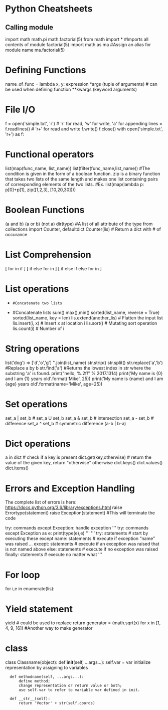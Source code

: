  # Python Cheatsheets 
  
  ## Calling module
  import math
  math.pi
  math.factorial(5)
  from math import * 	#Imports all contents of module
  factorial(5)
  import math as ma 	#Assign an alias for module name
  ma.factorial(5)
  
  # Defining Functions
  name_of_func = lambda x, y: expression
  *args (tuple of arguments) 		# can be used when defining function
  **kwargs (keyword arguments)
  
  # File I/O
  f = open('simple.txt', 'r')	# 'r' for read, 'w' for write, 'a' for appending
  lines = f.readlines()		# 'r+' for read and write
  f.write()
  f.close()
  with open('simple.txt', 'r+') as f:
  
  # Functional operators
  list(map(func_name, list_name))
  list(filter(func_name,list_name)) #The condition is given in the form of a boolean function.
  zip is a binary function that takes two lists of the same length and 
  	makes one list containing pairs of corresponding elements of the two lists.
  #Ex. list(map(lambda p: p[0]+p[1], zip([1,2,3], [10,20,30])))
  
  # Boolean Functions
  (a and b) (a or b) (not a)
  dir(type) #A list of all attribute of the type
  from collections import Counter, defaultdict
  Counter(lis) 		# Return a dict with # of occurance
  
  # List Comprehension
  [ <expresion> for <element> in <list> if <boolean> ]
  [ <expr1> if <boolean> else <expr2> for <element> in <list> ]
  [ <expr1> if <boolean> else <expr2> if <boolean> else <expr3> for <element> in <list> ]
  
  # List operations
  + 	#Concatenate two lists
  *   #Concatenate lists
  sum()
  max(),min()
  sorted(list_name, reverse = True)
  sorted(list_name, key = len)
  lis.extend(another_lis)	# Flatten the input list 
  lis.insert(i, x) 		# Insert x at location i
  lis.sort()				# Mutating sort operation
  lis.count(i)			# Number of i
  
  # String operations
  list('dog') => ['d','o','g']
  ''.join(list_name)
  str.strip()
  str.split()
  str.replace('a','b') 	#Replace a by b
  str.find('a') 			#Returns the lowest index in str where the substring 'a' is found.
  print("hello, %.2f!" % 2017.1314)
  print('My name is {0} and I am {1} years old'.format('Mike', 25))
  print('My name is {name} and I am {age} years old'.format(name='Mike', age=25))
  
  # Set operations
  set_a | set_b	# set_a U set_b
  set_a & set_b	# intersection
  set_a - set_b	# difference
  set_a ^ set_b   # symmetric difference (a-b | b-a)
  
  # Dict operations
  a in dict 				# check if a key is present
  dict.get(key,otherwise)	# return the value of the given key, return "otherwise" otherwise
  dict.keys()
  dict.values()
  dict.items()
  
  # Errors and Exception Handling
  The complete list of errors is here: https://docs.python.org/3.6/library/exceptions.html
  raise Errortype(statement)
  raise Exception(statement)	#This will terminate the code
  
  try:
          commands
  except Exception:
          handle exception
  \'''
  try:
          commands
  except Exception as e:
          print(type(e),e)
  \'''
  \'''
  try:
      statements            # start by executing these
  except name:
      statements            # execute if exception “name” was raised
  ...
  except:
      statements            # execute if an exception was raised that is not named above
  else:
      statements            # execute if no exception was raised
  finally:
      statements            # execute no matter what
  \'''
  
  # For loop
  for i,e in enumerate(lis):
  
  # Yield statement
  yield 			# could be used to replace return 
  generator = (math.sqrt(x) for x in [1, 4, 9, 16])	#Another way to make generator 
  
  # class
  class Classname(object):
      def __init__(self, ...args...):
      	self.var = var
          initialize representation by assigning to variables
  
      def methodname(self, ...args...):
          define method; 
          change representation or return value or both; 
          use self.var to refer to variable var defined in init.
  
      def __str__(self):
          return 'Vector' + str(self.coords)
